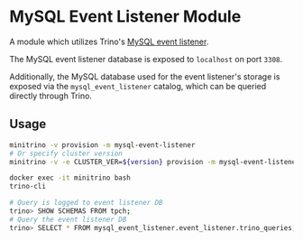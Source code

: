# MySQL Event Listener Module

A module which utilizes Trino's [MySQL event
listener](https://trino.io/docs/current/admin/event-listeners-mysql.html).

The MySQL event listener database is exposed to `localhost` on port `3308`.

Additionally, the MySQL database used for the event listener's storage is
exposed via the `mysql_event_listener` catalog, which can be queried directly
through Trino.

## Usage

```sh
minitrino -v provision -m mysql-event-listener
# Or specify cluster version
minitrino -v -e CLUSTER_VER=${version} provision -m mysql-event-listener

docker exec -it minitrino bash 
trino-cli

# Query is logged to event listener DB
trino> SHOW SCHEMAS FROM tpch; 
# Query the event listener DB
trino> SELECT * FROM mysql_event_listener.event_listener.trino_queries;
```
